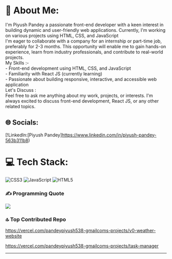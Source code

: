 # 💫 About Me:
I'm Piyush Pandey a passionate front-end developer with a keen interest in building dynamic and user-friendly web applications. Currently, I'm working on various projects using HTML, CSS, and JavaScript<br>I'm eager to collaborate with a company for an internship or part-time job, preferably for 2-3 months. This opportunity will enable me to gain hands-on experience, learn from industry professionals, and contribute to real-world projects.<br>My Skills :-<br>- Front-end development using HTML, CSS, and JavaScript<br>- Familiarity with React JS (currently learning)<br>- Passionate about building responsive, interactive, and accessible web application<br>Let's Discuss :<br>Feel free to ask me anything about my work, projects, or interests. I'm always excited to discuss front-end development, React JS, or any other related topics.


## 🌐 Socials:
[!LinkedIn:[Piyush Pandey]https://www.linkedin.com/in/piyush-pandey-563b311b8)
# 💻 Tech Stack:
![CSS3](https://img.shields.io/badge/css3-%231572B6.svg?style=for-the-badge&logo=css3&logoColor=white) ![JavaScript](https://img.shields.io/badge/javascript-%23323330.svg?style=for-the-badge&logo=javascript&logoColor=%23F7DF1E) ![HTML5](https://img.shields.io/badge/html5-%23E34F26.svg?style=for-the-badge&logo=html5&logoColor=white)


### ✍️ Programming  Quote
![](https://quotes-github-readme.vercel.app/api?type=horizontal&theme=radical)

### 🔝 Top Contributed Repo
https://vercel.com/pandeypiyush538-gmailcoms-projects/v0-weather-website

https://vercel.com/pandeypiyush538-gmailcoms-projects/task-manager


---



